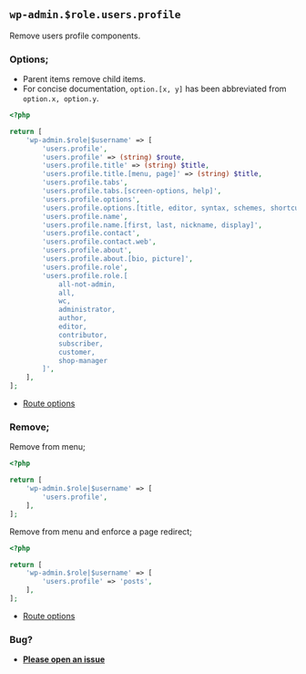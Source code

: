 ## `wp-admin.$role.users.profile`

Remove users profile components.

### Options;

- Parent items remove child items.
- For concise documentation, `option.[x, y]` has been abbreviated from `option.x, option.y`.

```php
<?php

return [
	'wp-admin.$role|$username' => [
		'users.profile',
		'users.profile' => (string) $route,
		'users.profile.title' => (string) $title,
		'users.profile.title.[menu, page]' => (string) $title,
		'users.profile.tabs',
		'users.profile.tabs.[screen-options, help]',
		'users.profile.options',
		'users.profile.options.[title, editor, syntax, schemes, shortcuts, toolbar]',
		'users.profile.name',
		'users.profile.name.[first, last, nickname, display]',
		'users.profile.contact',
		'users.profile.contact.web',
		'users.profile.about',
		'users.profile.about.[bio, picture]',
		'users.profile.role',
		'users.profile.role.[
			all-not-admin,
			all,
			wc,
			administrator,
			author,
			editor,
			contributor,
			subscriber,
			customer,
			shop-manager
		]',
	],
];
```

- [Route options](../route-options.md)

### Remove;

Remove from menu;

```php
<?php

return [
	'wp-admin.$role|$username' => [
		'users.profile',
	],
];
```

Remove from menu and enforce a page redirect;

```php
<?php

return [
	'wp-admin.$role|$username' => [
		'users.profile' => 'posts',
	],
];
```

- [Route options](../route-options.md)

### Bug?

- **[Please open an issue](https://github.com/darrenjacoby/intervention/issues/new?title=[wp-admin.users.profile]&labels=bug&assignees=darrenjacoby)**
